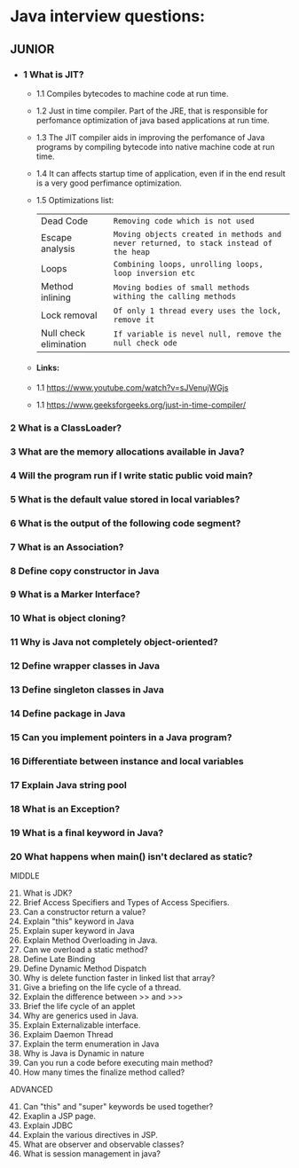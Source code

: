 # Java interview questions:


## JUNIOR

* ### 1   What is JIT?

	* 1.1 Compiles bytecodes to machine code at run time.
	* 1.2 Just in time compiler. Part of the JRE, that is responsible for perfomance optimization of java based applications at run time.
	* 1.3 The JIT compiler aids in improving the perfomance of Java programs by compiling bytecode into native machine code at run time.
	* 1.4 It can affects startup time of application, even if in the end result is a very good perfimance optimization.
	* 1.5 Optimizations list:

		|                |                               |
		|----------------|-------------------------------|
		|Dead Code		 |`Removing code which is not used`|
		|Escape analysis |`Moving objects created in methods and never returned, to stack instead of the heap` |
		|Loops          |`Combining loops, unrolling loops, loop inversion etc`		|
		|Method inlining          |`Moving bodies of small methods withing the calling methods`		|
		|Lock removal          |`Of only 1 thread every uses the lock, remove it`		|
		|Null check elimination          |`If variable is nevel null, remove the null check ode`		|

	* #### Links:	
	* 1.1 https://www.youtube.com/watch?v=sJVenujWGjs
	* 1.1 https://www.geeksforgeeks.org/just-in-time-compiler/

### 2   What is a ClassLoader?

### 3   What are the memory allocations available in Java?

### 4   Will the program run if I write static public void main?

### 5   What is the default value stored in local variables?

### 6   What is the output of the following code segment?

### 7   What is an Association?

### 8   Define copy constructor in Java

### 9   What is a Marker Interface?

### 10  What is object cloning?

### 11  Why is Java not completely object-oriented?

### 12  Define wrapper classes in Java

### 13  Define singleton classes in Java

### 14  Define package in Java

### 15  Can you implement pointers in a Java program?

### 16  Differentiate between instance and local variables

### 17  Explain Java string pool

### 18  What is an Exception?

### 19  What is a final keyword in Java?

### 20  What happens when main() isn't declared as static?



MIDDLE

21)  What is JDK?
22)  Brief Access Specifiers and Types of Access Specifiers.
23)  Can a constructor return a value?
24)  Explain "this" keyword in Java
25)  Explain super keyword in Java
26)  Explain Method Overloading in Java.
27)  Can we overload a static method?
28)  Define Late Binding
29)  Define Dynamic Method Dispatch
30)  Why is delete function faster in linked list that array?
31)  Give a briefing on the life cycle of a thread.
32)  Explain the difference between >> and >>>
33)  Brief the life cycle of an applet
34)  Why are generics used in Java.
35)  Explain Externalizable interface.
36)  Explaim Daemon Thread
37)  Explain the term enumeration in Java
38)  Why is Java is Dynamic in nature
39)  Can you run a code before executing main method?
40)  How many times the finalize method called?


ADVANCED

41)  Can "this" and "super" keywords be used together?
42)  Exaplin a JSP page.
43)  Explain JDBC
44)  Explain the various directives in JSP.
45)  What are observer and observable classes?
46)  What is session management in java?
